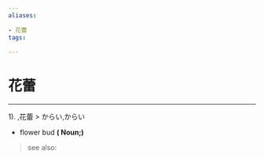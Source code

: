 ```yaml
---
aliases:
    
- 花蕾
tags:
    
---
```


# 花蕾
---
1).
,花蕾 > からい,からい

- flower bud
**( Noun;)**
> see also: 
            